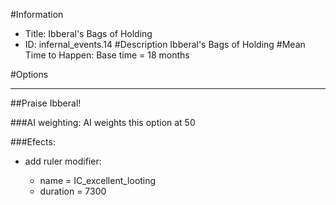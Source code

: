 #Information
 - Title: Ibberal's Bags of Holding
 - ID: infernal_events.14
#Description
Ibberal's Bags of Holding
#Mean Time to Happen:
Base time = 18 months

#Options

___
##Praise Ibberal!

###AI weighting:
AI weights this option at 50


###Efects:<ul><li>add ruler modifier:</li><ul><li>name = IC_excellent_looting</li><li>duration = 7300</li></ul></ul>

